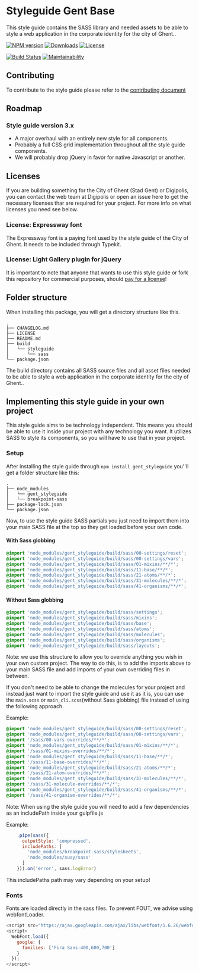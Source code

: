 # Styleguide Gent Base

This style guide contains the SASS library and needed assets to be able to style
a web application in the corporate identity for the city of Ghent..

[![NPM version](https://img.shields.io/npm/v/gent_styleguide.svg)](https://www.npmjs.com/package/gent_styleguide)
[![Downloads](https://img.shields.io/npm/dt/gent_styleguide.svg)](https://www.npmjs.com/package/gent_styleguide)
[![License](https://img.shields.io/github/license/StadGent/fractal_styleguide_gent-base.svg)](https://www.npmjs.com/package/gent_styleguide)

[![Build Status](https://travis-ci.org/StadGent/fractal_styleguide_gent-base.svg?branch=3.x)](https://travis-ci.org/StadGent/fractal_styleguide_gent-base)
[![Maintainability](https://api.codeclimate.com/v1/badges/1aeba4d73f307d4583b9/maintainability)](https://codeclimate.com/github/StadGent/fractal_styleguide_gent-base/maintainability)

## Contributing
To contribute to the style guide please refer to the
[contributing document](CONTRIBUTING.md)

## Roadmap

### Style guide version 3.x

* A major overhaul with an entirely new style for all components.
* Probably a full CSS grid implementation throughout all the style guide
  components.
* We will probably drop jQuery in favor for native Javascript or another.

## Licenses

If you are building something for the City of Ghent (Stad Gent) or Digipolis,
you can contact the web team at Digipolis or open an issue here to get the
necessary licenses thar are required for your project.
For more info on what licenses you need see below.

### License: Expressway font

The Expressway font is a paying font used by the style guide of the City of
Ghent. It needs to be included through Typekit.

### License: Light Gallery plugin for jQuery

It is important to note that anyone that wants to use this style guide or fork
this repository for commercial purposes, should [pay for a license](http://sachinchoolur.github.io/lightGallery/docs/license.html)!

## Folder structure

When installing this package, you will get a directory structure like this.

```nolang
.
├── CHANGELOG.md
├── LICENSE
├── README.md
├── build
│   └── styleguide
│       └── sass
└── package.json
```

The build directory contains all SASS source files and all asset files needed to
be able to style a web application in the corporate identity for the city of
Ghent..

## Implementing this style guide in your own project

This style guide aims to be technology independent. This means you should be
able to use it inside your project with any technology you want.
It utilizes SASS to style its components, so you will have to use that in your
project.

### Setup

After installing the style guide through `npm install gent_styleguide` you''ll
get a folder structure like this:

```nolang
.
├── node_modules
│   └── gent_styleguide
│   └── breakpoint-sass
├── package-lock.json
└── package.json
```

Now, to use the style guide SASS partials you just need to import them into your
main SASS file at the top so they get loaded before your own code.

#### With Sass globbing

```scss
@import 'node_modules/gent_styleguide/build/sass/00-settings/reset';
@import 'node_modules/gent_styleguide/build/sass/00-settings/vars';
@import 'node_modules/gent_styleguide/build/sass/01-mixins/**/*';
@import 'node_modules/gent_styleguide/build/sass/11-base/**/*';
@import 'node_modules/gent_styleguide/build/sass/21-atoms/**/*';
@import 'node_modules/gent_styleguide/build/sass/31-molecules/**/*';
@import 'node_modules/gent_styleguide/build/sass/41-organisms/**/*';
```

#### Without Sass globbing

```scss
@import 'node_modules/gent_styleguide/build/sass/settings';
@import 'node_modules/gent_styleguide/build/sass/mixins';
@import 'node_modules/gent_styleguide/build/sass/base';
@import 'node_modules/gent_styleguide/build/sass/atoms';
@import 'node_modules/gent_styleguide/build/sass/molecules';
@import 'node_modules/gent_styleguide/build/sass/organisms';
@import 'node_modules/gent_styleguide/build/sass/layouts';

```

Note: we use this structure to allow you to override anything you wish in your
own custom project.
The way to do this, is to add the imports above to your main SASS file and add
imports of your own overriding files in between.

If you don't need to be able to change the molecules for your project and
instead just want to import the style guide
and use it as it is, you can use the `main.scss` or `main_cli.scss`(without Sass globbing)
file instead of using the following approach.

Example:

```scss
@import 'node_modules/gent_styleguide/build/sass/00-settings/reset';
@import 'node_modules/gent_styleguide/build/sass/00-settings/vars';
@import '/sass/00-vars-overrides/**/*';
@import 'node_modules/gent_styleguide/build/sass/01-mixins/**/*';
@import '/sass/01-mixins-overrides/**/*';
@import 'node_modules/gent_styleguide/build/sass/11-base/**/*';
@import '/sass/11-base-overrides/**/*';
@import 'node_modules/gent_styleguide/build/sass/21-atoms/**/*';
@import '/sass/21-atom-overrides/**/*';
@import 'node_modules/gent_styleguide/build/sass/31-molecules/**/*';
@import '/sass/31-molecule-overrides/**/*';
@import 'node_modules/gent_styleguide/build/sass/41-organisms/**/*';
@import '/sass/41-organism-overrides/**/*';
```

Note: When using the style guide you will need to add a few dependencies as an
includePath inside your gulpfile.js

Example:

```javascript
    .pipe(sass({
      outputStyle: 'compressed',
      includePaths: [
        'node_modules/breakpoint-sass/stylesheets',
        'node_modules/susy/sass'
      ]
    })).on('error', sass.logError)
```

This includePaths path may vary depending on your setup!

### Fonts

Fonts are loaded directly in the sass files.
To prevent FOUT, we advise using webfontLoader.

```javascript
<script src="https://ajax.googleapis.com/ajax/libs/webfont/1.6.26/webfont.js"></script>
<script>
  WebFont.load({
    google: {
      families: ['Fira Sans:400,600,700']
    }
  });
</script>
```
